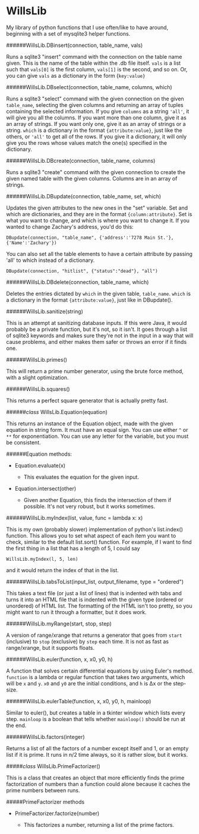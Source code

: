 WillsLib
========

My library of python functions that I use often/like to have around, beginning with a set of mysqlite3 helper functions.


######WillsLib.DBinsert(connection, table_name, vals)

Runs a sqlite3 "insert" command with the connection on the table name given. This is the name of the table within the .db file itself. `vals` is a list such that `vals[0]` is the first column, `vals[1]` is the second, and so on. Or, you can give `vals` as a dictionary in the form {`key:value}`


######WillsLib.DBselect(connection, table_name, columns, which)

Runs a sqlite3 "select" command with the given connection on the given `table_name`, selecting the given columns and returning an array of tuples containing the selected information. If you give `columns` as a string `'all'`, it will give you all the columns. If you want more than one column, give it as an array of strings. If you want only one, give it as an array of strings or a string. `which` is a dictionary in the format `{attribute:value}`, just like the others, or `'all'` to get all of the rows. If you give it a dictionary, it will only give you the rows whose values match the one(s) specified in the dictionary.  


######WillsLib.DBcreate(connection, table_name, columns)

Runs a sqlite3 "create" command with the given connection to create the given named table with the given columns. Columns are in an array of strings.


######WillsLib.DBupdate(connection, table_name, set, which)

Updates the given attributes to the new ones in the "set" variable. Set and which are dictionaries, and they are in the format `{column:attribute}`. Set is what you want to change, and which is where you want to change it. If you wanted to change Zachary's address, you'd do this:

    DBupdate(connection, "table_name", {'address':'7278 Main St.'}, {'Name':'Zachary'})


You can also set all the table elements to have a certain attribute by passing 'all' to which instead of a dictionary.

    DBupdate(connection, "hitlist", {"status":"dead"}, "all")


######WillsLib.DBdelete(connection, table_name, which)

Deletes the entries dictated by `which` in the given table, `table_name`. `which` is a dictionary in the format `{attribute:value}`, just like in DBupdate().

######WillsLib.sanitize(string)

This is an attempt at sanitizing database inputs. If this were Java, it would probably be a private function, but it's not, so it isn't. It goes through a list of sqlite3 keywords and makes sure they're not in the input in a way that will cause problems, and either makes them safer or throws an error if it finds one.

######WillsLib.primes()

This will return a prime number generator, using the brute force method, with a slight optimization.


######WillsLib.squares()

This returns a perfect square generator that is actually pretty fast.

######*class* WillsLib.Equation(equation)

This returns an instance of the Equation object, made with the given equation in string form. It must have an equal sign. You can use either `^` or `**` for exponentiation. You can use any letter for the variable, but you must be consistent.

######Equation methods:

+ Equation.evaluate(x)

  + This evaluates the equation for the given input.

+ Equation.intersect(other)

  + Given another Equation, this finds the intersection of them if possible. It's not very robust, but it works sometimes.

######WillsLib.myIndex(list, value, func = lambda x: x)

This is my own (probably slower) implementation of python's list.index() function. This allows you to set what aspect of each item you
want to check, similar to the default list.sort() function. For example, if I want to find the first thing in a list that has a length
of 5, I could say

```
WillsLib.myIndex(l, 5, len)
```

and it would return the index of that in the list.


######WillsLib.tabsToList(input_list, output_filename, type = "ordered")

This takes a text file (or just a list of lines) that is indented with tabs and turns it into an HTML file that is indented with the given type (ordered or unordered) of HTML list. The formatting of the HTML isn't too pretty, so you might want to run it through a formatter, but it does work.

######WillsLib.myRange(start, stop, step)

A version of range/xrange that returns a generator that goes from `start` (inclusive) to `stop` (exclusive) by `step` each time. It is not as fast as range/xrange, but it supports floats.

######WillsLib.euler(function, x, x0, y0, h)

A function that solves certain differential equations by using Euler's method. `function` is a lambda or regular function that takes two arguments, which will be `x` and `y`. `x0` and `y0` are the initial conditions, and `h` is Δx or the step-size.

######WillsLib.eulerTable(function, x, x0, y0, h, mainloop)

Similar to euler(), but creates a table in a tkinter window which lists every step. `mainloop` is a boolean that tells whether `mainloop()` should be run at the end.

######WillsLib.factors(integer)

Returns a list of all the factors of a number except itself and 1, or an empty list if it is prime. It runs in n/2 time always, so it is rather slow, but it works.

#####*class* WillsLib.PrimeFactorizer()

This is a class that creates an object that more efficiently finds the prime factorization of numbers than a function could alone because it caches the prime numbers between runs.

#####PrimeFactorizer methods

+ PrimeFactorizer.factorize(number)

  + This factorizes a number, returning a list of the prime factors. 
